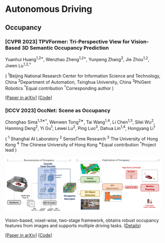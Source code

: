 # Autonomous Driving

## Occupancy

### [CVPR 2023] TPVFormer: Tri-Perspective View for Vision-Based 3D Semantic Occupancy Prediction

Yuanhui Huang<sup>1,2*</sup>, Wenzhao Zheng<sup>1,2*</sup>, Yunpeng Zhang<sup>3</sup>, Jie Zhou<sup>1,2</sup>, Jiwen Lu<sup>1,2,†</sup>

( <sup>1</sup>Beijing National Research Center for Information Science and Technology, China <sup>2</sup>Department of Automation, Tsinghua University, China <sup>3</sup>PhiGent Robotics <sup>*</sup>Equal contribution <sup>†</sup>Corresponding author )

[[Paper in arXiv](https://arxiv.org/pdf/2302.07817.pdf)] [[Code](https://github.com/wzzheng/TPVFormer)]

### [ICCV 2023] OccNet: Scene as Occupancy

Chonghao Sima<sup>1,3∗†</sup>, Wenwen Tong<sup>2∗</sup>, Tai Wang<sup>1,4</sup>, Li Chen<sup>1,3</sup>, Silei Wu<sup>2</sup>, Hanming Deng<sup>2</sup>, Yi Gu<sup>1</sup>, Lewei Lu<sup>2</sup>, Ping Luo<sup>3</sup>, Dahua Lin<sup>1,4</sup>, Hongyang Li<sup>1</sup>

( <sup>1</sup> Shanghai AI Laboratory <sup>2</sup> SenseTime Research <sup>3</sup> The University of Hong Kong <sup>4</sup> The Chinese University of Hong Kong <sup>∗</sup>Equal contribution <sup>†</sup>Project lead )

![OccNet Pipeline](./images/OccNet-pipeline.png)

Vision-based, voxel-wise, two-stage framework, obtains robust occupancy features from images and supports multiple driving tasks. ([Details](./docs/OccNet.md))

[[Paper in arXiv](<https://arxiv.org/pdf/2306.02851.pdf>)] [[Code](<https://github.com/OpenDriveLab/OccNet>)]
